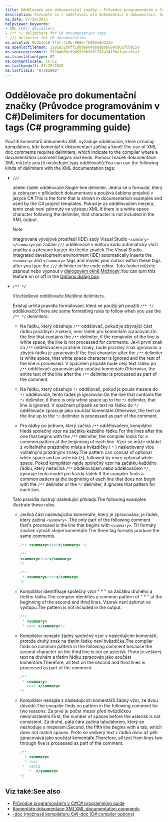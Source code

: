 ```yaml
---
title: Oddělovače pro dokumentační značky – Průvodce programováním v C#
description: Seznamte se s oddělovači pro dokumentaci k dokumentaci. Oddělovače označují kompilátoru, kde komentář k dokumentaci začíná a končí.
ms.date: 07/20/2015
helpviewer_keywords:
- XML [C#], delimiters
- /** */ delimiters for C# documentation tags
- /// delimiter for C# documentation
ms.assetid: 9b2bdd18-4f5c-4c0b-988e-fb992e0d233e
ms.openlocfilehash: 3191e32b0ff2dbde004abaab0b699cd61fcbb150
ms.sourcegitcommit: 552b4b60c094559db9d8178fa74f5bafaece0caf
ms.translationtype: MT
ms.contentlocale: cs-CZ
ms.lasthandoff: 07/29/2020
ms.locfileid: "87381980"
---
```

# <a name="delimiters-for-documentation-tags-c-programming-guide"></a><span data-ttu-id="b4250-104">Oddělovače pro dokumentační značky (Průvodce programováním v C#)</span><span class="sxs-lookup"><span data-stu-id="b4250-104">Delimiters for documentation tags (C# programming guide)</span></span>

<span data-ttu-id="b4250-105">Použití komentářů dokumentu XML vyžaduje oddělovače, které označují kompilátoru, kde komentář k dokumentaci začíná a končí.</span><span class="sxs-lookup"><span data-stu-id="b4250-105">The use of XML doc comments requires delimiters, which indicate to the compiler where a documentation comment begins and ends.</span></span> <span data-ttu-id="b4250-106">Pomocí značek dokumentace XML můžete použít následující typy oddělovačů:</span><span class="sxs-lookup"><span data-stu-id="b4250-106">You can use the following kinds of delimiters with the XML documentation tags:</span></span>

- `///`

  <span data-ttu-id="b4250-107">Jeden řádek oddělovače.</span><span class="sxs-lookup"><span data-stu-id="b4250-107">Single-line delimiter.</span></span> <span data-ttu-id="b4250-108">Jedná se o formulář, který je zobrazen v příkladech dokumentace a používá šablony projektů v jazyce C#.</span><span class="sxs-lookup"><span data-stu-id="b4250-108">This is the form that is shown in documentation examples and used by the C# project templates.</span></span> <span data-ttu-id="b4250-109">Pokud je za oddělovačem mezera, tento znak není zahrnutý ve výstupu XML.</span><span class="sxs-lookup"><span data-stu-id="b4250-109">If there is a white space character following the delimiter, that character is not included in the XML output.</span></span>

  > [!NOTE]
  > <span data-ttu-id="b4250-110">Integrované vývojové prostředí (IDE) sady Visual Studio `<summary>` `</summary>` po zadání `///` oddělovače v editoru kódu automaticky vloží značky a a přesune kurzor do těchto značek.</span><span class="sxs-lookup"><span data-stu-id="b4250-110">The Visual Studio integrated development environment (IDE) automatically inserts the `<summary>` and `</summary>` tags and moves your cursor within these tags after you type the `///` delimiter in the code editor.</span></span> <span data-ttu-id="b4250-111">Tuto funkci můžete zapnout nebo vypnout v [dialogovém okně Možnosti](/visualstudio/ide/reference/options-text-editor-csharp-advanced).</span><span class="sxs-lookup"><span data-stu-id="b4250-111">You can turn this feature on or off in the [Options dialog box](/visualstudio/ide/reference/options-text-editor-csharp-advanced).</span></span>
  
- `/** */`

  <span data-ttu-id="b4250-112">Víceřádkové oddělovače.</span><span class="sxs-lookup"><span data-stu-id="b4250-112">Multiline delimiters.</span></span>

  <span data-ttu-id="b4250-113">Existují určitá pravidla formátování, která se použijí při použití `/** */` oddělovačů:</span><span class="sxs-lookup"><span data-stu-id="b4250-113">There are some formatting rules to follow when you use the `/** */` delimiters:</span></span>
  
  - <span data-ttu-id="b4250-114">Na řádku, který obsahuje `/**` oddělovač, pokud je zbývající část řádku prázdným znakem, není řádek pro komentáře zpracován.</span><span class="sxs-lookup"><span data-stu-id="b4250-114">On the line that contains the `/**` delimiter, if the remainder of the line is white space, the line is not processed for comments.</span></span> <span data-ttu-id="b4250-115">Je-li první znak za `/**` oddělovačem prázdné znaky, bude prázdný znak ignorován a zbytek řádku je zpracován.</span><span class="sxs-lookup"><span data-stu-id="b4250-115">If the first character after the `/**` delimiter is white space, that white space character is ignored and the rest of the line is processed.</span></span> <span data-ttu-id="b4250-116">V opačném případě bude celý text řádku po `/**` oddělovači zpracován jako součást komentáře.</span><span class="sxs-lookup"><span data-stu-id="b4250-116">Otherwise, the entire text of the line after the `/**` delimiter is processed as part of the comment.</span></span>

  - <span data-ttu-id="b4250-117">Na řádku, který obsahuje `*/` oddělovač, pokud je pouze mezera do `*/` oddělovače, tento řádek je ignorován.</span><span class="sxs-lookup"><span data-stu-id="b4250-117">On the line that contains the `*/` delimiter, if there is only white space up to the `*/` delimiter, that line is ignored.</span></span> <span data-ttu-id="b4250-118">V opačném případě se text na řádku do `*/` oddělovače zpracuje jako součást komentáře.</span><span class="sxs-lookup"><span data-stu-id="b4250-118">Otherwise, the text on the line up to the `*/` delimiter is processed as part of the comment.</span></span>
  
  - <span data-ttu-id="b4250-119">Pro řádky po jednom, který začíná `/**` oddělovačem, kompilátor hledá společný vzor na začátku každého řádku.</span><span class="sxs-lookup"><span data-stu-id="b4250-119">For the lines after the one that begins with the `/**` delimiter, the compiler looks for a common pattern at the beginning of each line.</span></span> <span data-ttu-id="b4250-120">Vzor se může skládat z volitelného prázdného místa a hvězdičky ( `*` ) následovaný více volitelnými prázdnými znaky.</span><span class="sxs-lookup"><span data-stu-id="b4250-120">The pattern can consist of optional white space and an asterisk (`*`), followed by more optional white space.</span></span> <span data-ttu-id="b4250-121">Pokud kompilátor najde společný vzor na začátku každého řádku, který nezačíná `/**` oddělovačem nebo oddělovačem `*/` , ignoruje tento model pro každý řádek.</span><span class="sxs-lookup"><span data-stu-id="b4250-121">If the compiler finds a common pattern at the beginning of each line that does not begin with the `/**` delimiter or the `*/` delimiter, it ignores that pattern for each line.</span></span>

  <span data-ttu-id="b4250-122">Tato pravidla ilustrují následující příklady.</span><span class="sxs-lookup"><span data-stu-id="b4250-122">The following examples illustrate these rules.</span></span>

  - <span data-ttu-id="b4250-123">Jediná část následujícího komentáře, který je zpracována, je řádek, který začíná `<summary>` .</span><span class="sxs-lookup"><span data-stu-id="b4250-123">The only part of the following comment that's processed is the line that begins with `<summary>`.</span></span> <span data-ttu-id="b4250-124">Tři formáty značek vytváří stejné komentáře.</span><span class="sxs-lookup"><span data-stu-id="b4250-124">The three tag formats produce the same comments.</span></span>

    ```csharp
    /** <summary>text</summary> */

    /**
    <summary>text</summary>
    */

    /**
     * <summary>text</summary>
    */
    ```

  - <span data-ttu-id="b4250-125">Kompilátor identifikuje společný vzor " \* " na začátku druhého a třetího řádku.</span><span class="sxs-lookup"><span data-stu-id="b4250-125">The compiler identifies a common pattern of " \* " at the beginning of the second and third lines.</span></span> <span data-ttu-id="b4250-126">Vzorek není zahrnut ve výstupu.</span><span class="sxs-lookup"><span data-stu-id="b4250-126">The pattern is not included in the output.</span></span>

    ```csharp
    /**
     * <summary>
     * text </summary>*/
    ```

  - <span data-ttu-id="b4250-127">Kompilátor nenajde žádný společný vzor v následujícím komentáři, protože druhý znak na třetím řádku není hvězdička.</span><span class="sxs-lookup"><span data-stu-id="b4250-127">The compiler finds no common pattern in the following comment because the second character on the third line is not an asterisk.</span></span> <span data-ttu-id="b4250-128">Proto je veškerý text na druhém a třetím řádku zpracován jako součást komentáře.</span><span class="sxs-lookup"><span data-stu-id="b4250-128">Therefore, all text on the second and third lines is processed as part of the comment.</span></span>

    ```csharp
    /**
     * <summary>
       text </summary>
    */
    ```

  - <span data-ttu-id="b4250-129">Kompilátor nenajde z následujících komentářů žádný vzor, ze dvou důvodů.</span><span class="sxs-lookup"><span data-stu-id="b4250-129">The compiler finds no pattern in the following comment for two reasons.</span></span> <span data-ttu-id="b4250-130">Za prvé je počet mezer před hvězdičkou nekonzistentní.</span><span class="sxs-lookup"><span data-stu-id="b4250-130">First, the number of spaces before the asterisk is not consistent.</span></span> <span data-ttu-id="b4250-131">Za druhé, pátá čára začíná tabulátorem, který se neshoduje s mezerami.</span><span class="sxs-lookup"><span data-stu-id="b4250-131">Second, the fifth line begins with a tab, which does not match spaces.</span></span> <span data-ttu-id="b4250-132">Proto se veškerý text z řádků dvou až pěti zpracovává jako součást komentáře.</span><span class="sxs-lookup"><span data-stu-id="b4250-132">Therefore, all text from lines two through five is processed as part of the comment.</span></span>

    <!-- markdownlint-disable MD010 -->
    ```csharp
    /**
      * <summary>
      * text
     *  text2
        *  </summary>
    */
    ```
    <!-- markdownlint-enable MD010 -->

## <a name="see-also"></a><span data-ttu-id="b4250-133">Viz také:</span><span class="sxs-lookup"><span data-stu-id="b4250-133">See also</span></span>

- [<span data-ttu-id="b4250-134">Průvodce programováním v C#</span><span class="sxs-lookup"><span data-stu-id="b4250-134">C# programming guide</span></span>](../index.md)
- [<span data-ttu-id="b4250-135">Komentáře dokumentace XML</span><span class="sxs-lookup"><span data-stu-id="b4250-135">XML documentation comments</span></span>](./index.md)
- [<span data-ttu-id="b4250-136">-doc (možnosti kompilátoru C#)</span><span class="sxs-lookup"><span data-stu-id="b4250-136">-doc (C# compiler options)</span></span>](../../language-reference/compiler-options/doc-compiler-option.md)
